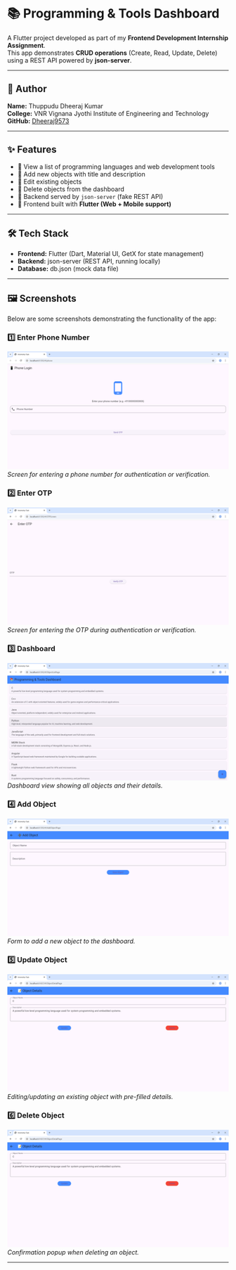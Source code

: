 # 📚 Programming & Tools Dashboard

A Flutter project developed as part of my **Frontend Development Internship Assignment**.  
This app demonstrates **CRUD operations** (Create, Read, Update, Delete) using a REST API powered by **json-server**.

---

## 👤 Author
**Name:** Thuppudu Dheeraj Kumar  
**College:** VNR Vignana Jyothi Institute of Engineering and Technology  
**GitHub:** [Dheeraj9573](https://github.com/Dheeraj9573/internship_task_flutter)

---

## ✨ Features
- 🔹 View a list of programming languages and web development tools  
- 🔹 Add new objects with title and description  
- 🔹 Edit existing objects  
- 🔹 Delete objects from the dashboard  
- 🔹 Backend served by `json-server` (fake REST API)  
- 🔹 Frontend built with **Flutter (Web + Mobile support)**  

---

## 🛠️ Tech Stack
- **Frontend:** Flutter (Dart, Material UI, GetX for state management)  
- **Backend:** json-server (REST API, running locally)  
- **Database:** db.json (mock data file)  

---

## 🖼️ Screenshots

Below are some screenshots demonstrating the functionality of the app:

### 1️⃣ Enter Phone Number
![Enter Phone Number](assets/Screenshot%202025-08-24%20192323.png)  
*Screen for entering a phone number for authentication or verification.*

### 2️⃣ Enter OTP
![Enter OTP](assets/Screenshot%202025-08-24%20192418.png)  
*Screen for entering the OTP during authentication or verification.*

### 3️⃣ Dashboard
![Dashboard](assets/Screenshot%202025-08-24%20192452.png)  
*Dashboard view showing all objects and their details.*

### 4️⃣ Add Object
![Add Object](assets/Screenshot%202025-08-24%20192523.png)  
*Form to add a new object to the dashboard.*

### 5️⃣ Update Object
![Update Object](assets/Screenshot%202025-08-24%20192117.png)  
*Editing/updating an existing object with pre-filled details.*

### 6️⃣ Delete Object
![Delete Object](assets/Screenshot%202025-08-24%20192117.png)  
*Confirmation popup when deleting an object.*

---

